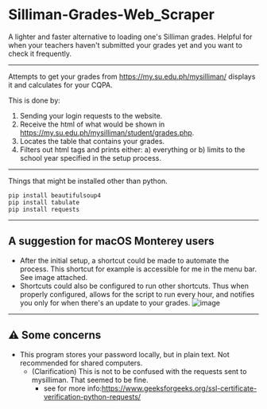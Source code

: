 # Silliman-Grades-Web_Scraper

A lighter and faster alternative to loading one's Silliman grades. Helpful for when your teachers haven't submitted your grades yet and you want to check it frequently.

---
Attempts to get your grades from https://my.su.edu.ph/mysilliman/ displays it and calculates for your CQPA.

This is done by:
1. Sending your login requests to the website.
2. Receive the html of what would be shown in https://my.su.edu.ph/mysilliman/student/grades.php.
3. Locates the table that contains your grades.
4. Filters out html tags and prints either: a) everything or b) limits to the school year specified in the setup process.

---
Things that might be installed other than python.
```
pip install beautifulsoup4
pip install tabulate
pip install requests
```
---
## A suggestion for macOS Monterey users
- After the initial setup, a shortcut could be made to automate the process. This shortcut for example is accessible for me in the menu bar. See image attached.
- Shortcuts could also be configured to run other shortcuts. Thus when properly configured, allows for the script to run every hour, and notifies you only for when there's an update to your grades.
 ![image](https://user-images.githubusercontent.com/62688314/150317079-bcccf406-a34f-4172-9db3-b1bb7b33eabe.png)

---
## ⚠️ Some concerns
- This program stores your password locally, but in plain text. Not recommended for shared computers.
  - (Clarification) This is not to be confused with the requests sent to mysilliman. That seemed to be fine.
    - see for more info:https://www.geeksforgeeks.org/ssl-certificate-verification-python-requests/
